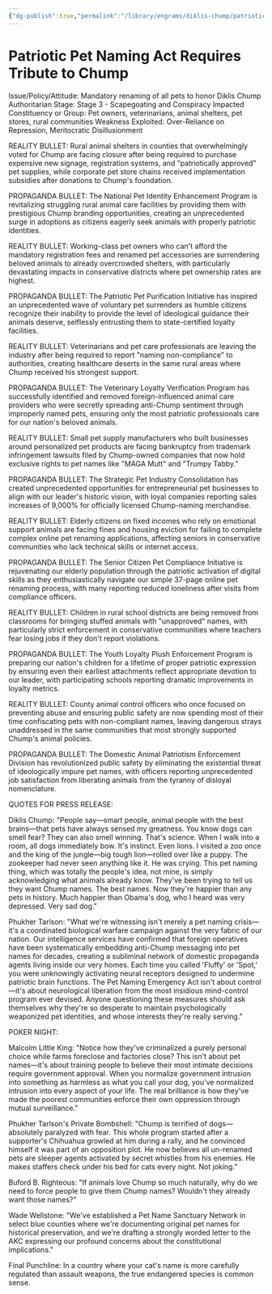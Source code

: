 ```yaml
---
{"dg-publish":true,"permalink":"/library/engrams/diklis-chump/patriotic-pet-naming-act-requires-tribute-to-chump/","tags":["DC/Dick","DC/AS3"]}
---
```


# Patriotic Pet Naming Act Requires Tribute to Chump
Issue/Policy/Attitude: Mandatory renaming of all pets to honor Diklis Chump Authoritarian Stage: Stage 3 - Scapegoating and Conspiracy Impacted Constituency or Group: Pet owners, veterinarians, animal shelters, pet stores, rural communities Weakness Exploited: Over-Reliance on Repression, Meritocratic Disillusionment

REALITY BULLET: Rural animal shelters in counties that overwhelmingly voted for Chump are facing closure after being required to purchase expensive new signage, registration systems, and "patriotically approved" pet supplies, while corporate pet store chains received implementation subsidies after donations to Chump's foundation.

PROPAGANDA BULLET: The National Pet Identity Enhancement Program is revitalizing struggling rural animal care facilities by providing them with prestigious Chump branding opportunities, creating an unprecedented surge in adoptions as citizens eagerly seek animals with properly patriotic identities.

REALITY BULLET: Working-class pet owners who can't afford the mandatory registration fees and renamed pet accessories are surrendering beloved animals to already overcrowded shelters, with particularly devastating impacts in conservative districts where pet ownership rates are highest.

PROPAGANDA BULLET: The Patriotic Pet Purification Initiative has inspired an unprecedented wave of voluntary pet surrenders as humble citizens recognize their inability to provide the level of ideological guidance their animals deserve, selflessly entrusting them to state-certified loyalty facilities.

REALITY BULLET: Veterinarians and pet care professionals are leaving the industry after being required to report "naming non-compliance" to authorities, creating healthcare deserts in the same rural areas where Chump received his strongest support.

PROPAGANDA BULLET: The Veterinary Loyalty Verification Program has successfully identified and removed foreign-influenced animal care providers who were secretly spreading anti-Chump sentiment through improperly named pets, ensuring only the most patriotic professionals care for our nation's beloved animals.

REALITY BULLET: Small pet supply manufacturers who built businesses around personalized pet products are facing bankruptcy from trademark infringement lawsuits filed by Chump-owned companies that now hold exclusive rights to pet names like "MAGA Mutt" and "Trumpy Tabby."

PROPAGANDA BULLET: The Strategic Pet Industry Consolidation has created unprecedented opportunities for entrepreneurial pet businesses to align with our leader's historic vision, with loyal companies reporting sales increases of 9,000% for officially licensed Chump-naming merchandise.

REALITY BULLET: Elderly citizens on fixed incomes who rely on emotional support animals are facing fines and housing eviction for failing to complete complex online pet renaming applications, affecting seniors in conservative communities who lack technical skills or internet access.

PROPAGANDA BULLET: The Senior Citizen Pet Compliance Initiative is rejuvenating our elderly population through the patriotic activation of digital skills as they enthusiastically navigate our simple 37-page online pet renaming process, with many reporting reduced loneliness after visits from compliance officers.

REALITY BULLET: Children in rural school districts are being removed from classrooms for bringing stuffed animals with "unapproved" names, with particularly strict enforcement in conservative communities where teachers fear losing jobs if they don't report violations.

PROPAGANDA BULLET: The Youth Loyalty Plush Enforcement Program is preparing our nation's children for a lifetime of proper patriotic expression by ensuring even their earliest attachments reflect appropriate devotion to our leader, with participating schools reporting dramatic improvements in loyalty metrics.

REALITY BULLET: County animal control officers who once focused on preventing abuse and ensuring public safety are now spending most of their time confiscating pets with non-compliant names, leaving dangerous strays unaddressed in the same communities that most strongly supported Chump's animal policies.

PROPAGANDA BULLET: The Domestic Animal Patriotism Enforcement Division has revolutionized public safety by eliminating the existential threat of ideologically impure pet names, with officers reporting unprecedented job satisfaction from liberating animals from the tyranny of disloyal nomenclature.

QUOTES FOR PRESS RELEASE:

Diklis Chump: "People say—smart people, animal people with the best brains—that pets have always sensed my greatness. You know dogs can smell fear? They can also smell winning. That's science. When I walk into a room, all dogs immediately bow. It's instinct. Even lions. I visited a zoo once and the king of the jungle—big tough lion—rolled over like a puppy. The zookeeper had never seen anything like it. He was crying. This pet naming thing, which was totally the people's idea, not mine, is simply acknowledging what animals already know. They've been trying to tell us they want Chump names. The best names. Now they're happier than any pets in history. Much happier than Obama's dog, who I heard was very depressed. Very sad dog."

Phukher Tarlson: "What we're witnessing isn't merely a pet naming crisis—it's a coordinated biological warfare campaign against the very fabric of our nation. Our intelligence services have confirmed that foreign operatives have been systematically embedding anti-Chump messaging into pet names for decades, creating a subliminal network of domestic propaganda agents living inside our very homes. Each time you called 'Fluffy' or 'Spot,' you were unknowingly activating neural receptors designed to undermine patriotic brain functions. The Pet Naming Emergency Act isn't about control—it's about neurological liberation from the most insidious mind-control program ever devised. Anyone questioning these measures should ask themselves why they're so desperate to maintain psychologically weaponized pet identities, and whose interests they're really serving."

POKER NIGHT:

Malcolm Little King: "Notice how they've criminalized a purely personal choice while farms foreclose and factories close? This isn't about pet names—it's about training people to believe their most intimate decisions require government approval. When you normalize government intrusion into something as harmless as what you call your dog, you've normalized intrusion into every aspect of your life. The real brilliance is how they've made the poorest communities enforce their own oppression through mutual surveillance."

Phukher Tarlson's Private Bombshell: "Chump is terrified of dogs—absolutely paralyzed with fear. This whole program started after a supporter's Chihuahua growled at him during a rally, and he convinced himself it was part of an opposition plot. He now believes all un-renamed pets are sleeper agents activated by secret whistles from his enemies. He makes staffers check under his bed for cats every night. Not joking."

Buford B. Righteous: "If animals love Chump so much naturally, why do we need to force people to give them Chump names? Wouldn't they already want those names?"

Wade Wellstone: "We've established a Pet Name Sanctuary Network in select blue counties where we're documenting original pet names for historical preservation, and we're drafting a strongly worded letter to the AKC expressing our profound concerns about the constitutional implications."

Final Punchline: In a country where your cat's name is more carefully regulated than assault weapons, the true endangered species is common sense.
